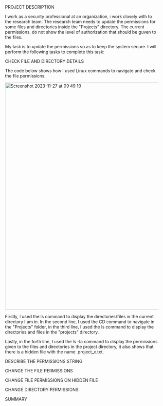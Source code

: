 PROJECT DESCRIPTION

I work as a security professional at an organization, i work closely with to the research team.
The research team needs to update the permissions for some files and directories inside the "Projects" directory.
The current permissions, do not show the level of authorization that should be guven to the files.

My task is to update the permissions so as to keep the system secure.
I will perform the following tasks to complete this task:

CHECK FILE AND DIRECTORY DETAILS

The code below shows how I used Linux commands to navigate and check the file permissions.

<img width="745" alt="Screenshot 2023-11-27 at 09 49 10" src="https://github.com/jworos/Google-CyberSecurity/assets/85462184/bce358e8-97a1-435d-8716-f9bb74a31a04">

Firstly, I used the ls command to display the directories/files in the current directory I am in.
In the second line, I used the CD command to navigate in the "Projects" folder, in the third line, I used the ls command to display the directories and files in the "projects" directory.

Lastly, in the forth line, I used the ls -la command to display the permissions given to the files and directories in the project directory, it also shows that there is a hidden file with the name .project_x.txt.


DESCRIBE THE PERMISSIONS STRING


CHANGE THE FILE PERMISSIONS 


CHANGE FILE PERMISSIONS ON HIDDEN FILE


CHANGE DIRECTORY PERMISSIONS


SUMMARY


